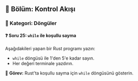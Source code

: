 ## 📘 Bölüm: Kontrol Akışı  
### 🔹 Kategori: Döngüler  
#### ❓ Soru 25: `while` ile koşullu sayma

Aşağıdakileri yapan bir Rust programı yazın:

- `while` döngüsü ile 1'den 5'e kadar sayın.
- Her değeri terminale yazdırın.

🔧 **Görev:** Rust'ta koşullu sayma için `while` döngüsünü gösterin.
